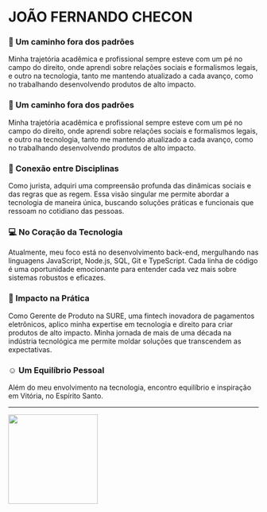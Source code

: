 
# JOÃO FERNANDO CHECON


### :walking: Um caminho fora dos padrões</h2>
Minha trajetória acadêmica e profissional sempre esteve com um pé no campo do direito, onde aprendi sobre relações sociais e formalismos legais, e outro na tecnologia, tanto me mantendo atualizado a cada avanço, como no trabalhando desenvolvendo produtos de alto impacto.</p>

### :walking: Um caminho fora dos padrões</h2>
Minha trajetória acadêmica e profissional sempre esteve com um pé no campo do direito, onde aprendi sobre relações sociais e formalismos legais, e outro na tecnologia, tanto me mantendo atualizado a cada avanço, como no trabalhando desenvolvendo produtos de alto impacto.</p>
  
### :twisted_rightwards_arrows: Conexão entre Disciplinas</h2>
Como jurista, adquiri uma compreensão profunda das dinâmicas sociais e das regras que as regem. Essa visão singular me permite abordar a tecnologia de maneira única, buscando soluções práticas e funcionais que ressoam no cotidiano das pessoas.</p>

### :computer: No Coração da Tecnologia</h2>
Atualmente, meu foco está no desenvolvimento back-end, mergulhando nas linguagens JavaScript, Node.js, SQL, Git e TypeScript. Cada linha de código é uma oportunidade emocionante para entender cada vez mais sobre sistemas robustos e eficazes.</p>

### :bank: Impacto na Prática</h2>
Como Gerente de Produto na SURE, uma fintech inovadora de pagamentos eletrônicos, aplico minha expertise em tecnologia e direito para criar produtos de alto impacto. Minha jornada de mais de uma década na indústria tecnológica me permite moldar soluções que transcendem as expectativas.</p>

### :relaxed: Um Equilíbrio Pessoal</h2>
Além do meu envolvimento na tecnologia, encontro equilíbrio e inspiração em Vitória, no Espírito Santo.</p>

<hr>

<div>
<a href="https://github.com/JoaoFernandoChecon">
<img loading="lazy" height="180em" src="https://github-readme-stats.vercel.app/api/top-langs/?username=JoaoFernandoChecon&layout=compact&langs_count=7&theme=dracula"/>
</div>
